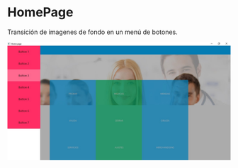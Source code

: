# HomePage
Transición de imagenes de fondo en un menú de botones.

![](https://github.com/porteroFitness/HomePage/blob/master/HomePage.jpg)
